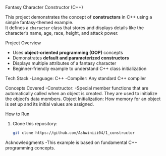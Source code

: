 Fantasy Character Constructor (C++)

This project demonstrates the concept of **constructors** in C++ using a simple fantasy-themed example.  
It defines a `character` class that stores and displays details like the character’s name, age, race, height, and attack power.



 Project Overview

- Uses **object-oriented programming (OOP)** concepts  
- Demonstrates **default and parameterized constructors**  
- Displays multiple attributes of a fantasy character  
- Beginner-friendly example to understand C++ class initialization
  

Tech Stack
-Language: C++
-Compiler: Any standard C++ compiler 


Concepts Covered
-Constructor: 
-Special member functions that are automatically called when an object is created. They are used to initialize the object’s data members.
Object Initialization: How memory for an object is set up and its initial values are assigned.


 How to Run

1. Clone this repository:
   ```bash
   git clone https://github.com/Ashwiniii04/1_constructor


Acknowledgments
-This example is based on fundamental C++ programming concepts.
